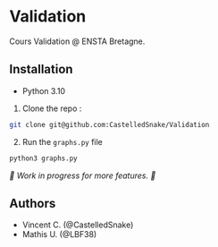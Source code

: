 # Validation

Cours Validation @ ENSTA Bretagne.

## Installation

- Python 3.10

1. Clone the repo :

```bash
git clone git@github.com:CastelledSnake/Validation
```

2. Run the `graphs.py` file

```bash
python3 graphs.py
```

*🚧 Work in progress for more features. 🚧*

## Authors

- Vincent C. (@CastelledSnake)
- Mathis U. (@LBF38)
